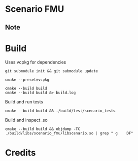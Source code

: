 # Scenario FMU

## Note




# Build

Uses vcpkg for dependencies

```
git submodule init && git submodule update

cmake --preset=vcpkg

cmake --build build
cmake --build build &> build.log
```

Build and run tests
```
cmake --build build && ./build/test/scenario_tests
```

Build and inspect .so
```
cmake --build build && objdump -TC ./build/libs/scenario_fmu/libscenario.so | grep " g    DF"
```

# Credits
